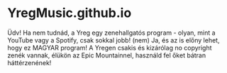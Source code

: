 # YregMusic.github.io
Üdv!
Ha nem tudnád, a Yreg egy zenehallgatós program - olyan, mint a YouTube vagy a Spotify, csak sokkal jobb! (nem)
Ja, és az is előny lehet, hogy ez MAGYAR program!
A Yregen csakis és kizárólag no copyright zenék vannak, élükön az Epic Mountainnel, használd fel őket bátran háttérzenének!
